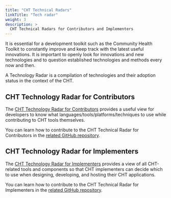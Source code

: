 ```yaml
---
title: "CHT Technical Radars"
linkTitle: "Tech radar"
weight: 3
description: >
  CHT Technical Radars for Contributors and Implementers
---
```


It is essential for a development toolkit such as the Community Health Toolkit to constantly improve and keep track with the latest useful innovations. It is important to openly look for innovations and new technologies and to question established technologies and methods every now and then.

A Technology Radar is a compilation of technologies and their adoption status in the context of the CHT.

## CHT Technology Radar for Contributors
The [CHT Technology Radar for Contributors](https://docs.communityhealthtoolkit.org/cht-tech-radar-contributors/index.html) provides a useful view for developers to know what languages/tools/platforms/techniques to use while contributing to CHT tools themselves.

You can learn how to contribute to the CHT Technical Radar for Contributors in the [related GitHub repository](https://github.com/medic/cht-tech-radar-contributors).

## CHT Technology Radar for Implementers
The [CHT Technology Radar for Implementers](https://docs.communityhealthtoolkit.org/cht-tech-radar-implementers/index.html) provides a view of all CHT-related tools and components so that CHT implementers can decide which to use when designing, developing, and hosting their CHT applications.

You can learn how to contribute to the CHT Technical Radar for Implementers in the [related GitHub repository](https://github.com/medic/cht-tech-radar-implementers).
